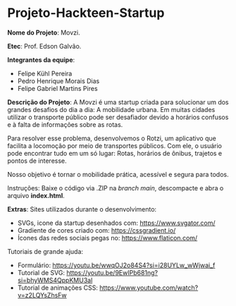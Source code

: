# Projeto-Hackteen-Startup

<strong>Nome do Projeto</strong>: 
Movzi.

<strong>Etec</strong>: 
Prof. Edson Galvão.

<strong>Integrantes da equipe</strong>:
  - Felipe Kühl Pereira
  - Pedro Henrique Morais Dias
  - Felipe Gabriel Martins Pires

<strong>Descrição do Projeto</strong>:
  A Movzi é uma startup criada para solucionar um dos grandes desafios do dia a dia: A mobilidade urbana.
  Em muitas cidades utilizar o transporte público pode ser desafiador devido a horários confusos e à falta de informações sobre as rotas.

  Para resolver esse problema, desenvolvemos o Rotzi, um aplicativo que facilita a locomoção por meio de transportes públicos.
  Com ele, o usuário pode encontrar tudo em um só lugar: Rotas, horários de ônibus, trajetos e pontos de interesse.

  Nosso objetivo é tornar o mobilidade prática, acessível e segura para todos.

Instruções: Baixe o código via .ZIP na <i>branch main</i>, descompacte e abra o arquivo <strong>index.html</strong>.

<strong>Extras</strong>:
  Sites utilizados durante o desenvolvimento:
  - SVGs, icone da startup desenhados com: https://www.svgator.com/
  - Gradiente de cores criado com: https://cssgradient.io/
  - Ícones das redes sociais pegas no: https://www.flaticon.com/

  Tutoriais de grande ajuda:
  - Formulário: https://youtu.be/wwqOJ2o84S4?si=i28UYLw_wWjwai_f
  - Tutorial de SVG: https://youtu.be/9EwIPb681ng?si=bhyWMS4QppKMU3al
  - Tutorial de animações CSS: https://www.youtube.com/watch?v=z2LQYsZhsFw

